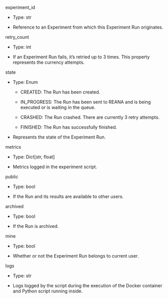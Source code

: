 experiment\_id

- Type: str

- Reference to an Experiment from which this Experiment Run originates.

retry\_count

- Type: int

- If an Experiment Run fails, it’s retried up to 3 times. This property represents the currency attempts.

state

- Type: Enum

  - CREATED: The Run has been created.

  - IN\_PROGRESS: The Run has been sent to REANA and is being executed or is waiting in the queue.

  - CRASHED: The Run crashed. There are currently 3 retry attempts.

  - FINISHED: The Run has successfully finished.

- Represents the state of the Experiment Run.

metrics

- Type: Dict\[str, float]

- Metrics logged in the experiment script.

public

- Type: bool

- If the Run and its results are available to other users.

archived

- Type: bool

- If the Run is archived.

mine

- Type: bool

- Whether or not the Experiment Run belongs to current user.

logs

- Type: str

- Logs logged by the script during the execution of the Docker container and Python script running inside.
